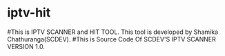 # iptv-hit
#This is IPTV SCANNER and HIT TOOL. This tool is developed by Shamika Chathuranga(SCDEV).
#This is Source Code Of SCDEV'S IPTV SCANNER VERSION 1.0.

